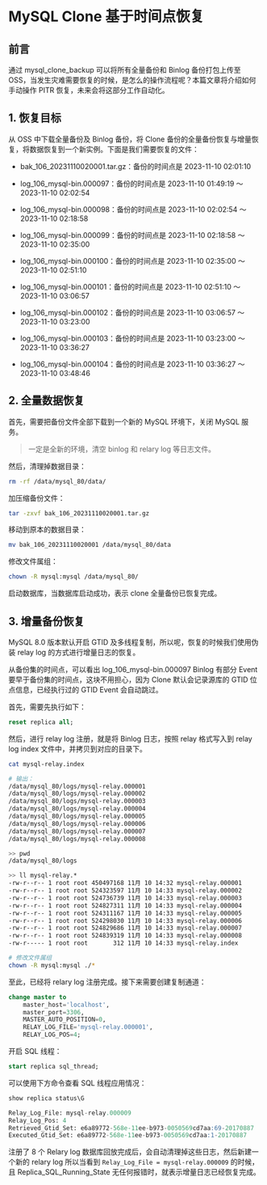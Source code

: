 # MySQL Clone 基于时间点恢复

## 前言

通过 mysql_clone_backup 可以将所有全量备份和 Binlog 备份打包上传至 OSS，当发生灾难需要恢复的时候，是怎么的操作流程呢？本篇文章将介绍如何手动操作 PITR 恢复，未来会将这部分工作自动化。

## 1. 恢复目标

从 OSS 中下载全量备份及 Binlog 备份，将 Clone 备份的全量备份恢复与增量恢复，将数据恢复到一个新实例。下面是我们需要恢复的文件：

* bak_106_20231110020001.tar.gz：备份的时间点是 2023-11-10 02:01:10

* log_106_mysql-bin.000097：备份的时间点是 2023-11-10 01:49:19 ～ 2023-11-10 02:02:54

* log_106_mysql-bin.000098：备份的时间点是 2023-11-10 02:02:54 ～ 2023-11-10 02:18:58

* log_106_mysql-bin.000099：备份的时间点是 2023-11-10 02:18:58 ～ 2023-11-10 02:35:00

* log_106_mysql-bin.000100：备份的时间点是 2023-11-10 02:35:00 ～ 2023-11-10 02:51:10

* log_106_mysql-bin.000101：备份的时间点是 2023-11-10 02:51:10 ～ 2023-11-10 03:06:57

* log_106_mysql-bin.000102：备份的时间点是 2023-11-10 03:06:57 ～ 2023-11-10 03:23:00

* log_106_mysql-bin.000103：备份的时间点是 2023-11-10 03:23:00 ～ 2023-11-10 03:36:27

* log_106_mysql-bin.000104：备份的时间点是 2023-11-10 03:36:27 ～ 2023-11-10 03:48:46

## 2. 全量数据恢复

首先，需要把备份文件全部下载到一个新的 MySQL 环境下，关闭 MySQL 服务。

> 一定是全新的环境，清空 binlog 和 relary log 等日志文件。

然后，清理掉数据目录：

```sh
rm -rf /data/mysql_80/data/
```

加压缩备份文件：

```sh
tar -zxvf bak_106_20231110020001.tar.gz
```

移动到原本的数据目录：

```sh
mv bak_106_20231110020001 /data/mysql_80/data
```

修改文件属组：

```sh
chown -R mysql:mysql /data/mysql_80/
```

启动数据库，当数据库启动成功，表示 clone 全量备份已恢复完成。

## 3. 增量备份恢复

MySQL 8.0 版本默认开启 GTID 及多线程复制，所以呢，恢复的时候我们使用伪装 relay log 的方式进行增量日志的恢复。

从备份集的时间点，可以看出 log_106_mysql-bin.000097 Binlog 有部分 Event 要早于备份集的时间点，这块不用担心，因为 Clone 默认会记录源库的 GTID 位点信息，已经执行过的 GTID Event 会自动跳过。

首先，需要先执行如下：

```sql
reset replica all;
```

然后，进行 relay log 注册，就是将 Binlog 日志，按照 relay 格式写入到 relay log index 文件中，并拷贝到对应的目录下。

```sh
cat mysql-relay.index 

# 输出：
/data/mysql_80/logs/mysql-relay.000001
/data/mysql_80/logs/mysql-relay.000002
/data/mysql_80/logs/mysql-relay.000003
/data/mysql_80/logs/mysql-relay.000004
/data/mysql_80/logs/mysql-relay.000005
/data/mysql_80/logs/mysql-relay.000006
/data/mysql_80/logs/mysql-relay.000007
/data/mysql_80/logs/mysql-relay.000008
```

```sh
>> pwd
/data/mysql_80/logs

>> ll mysql-relay.*
-rw-r--r-- 1 root root 450497168 11月 10 14:32 mysql-relay.000001
-rw-r--r-- 1 root root 524323597 11月 10 14:33 mysql-relay.000002
-rw-r--r-- 1 root root 524736739 11月 10 14:33 mysql-relay.000003
-rw-r--r-- 1 root root 524827311 11月 10 14:33 mysql-relay.000004
-rw-r--r-- 1 root root 524311167 11月 10 14:33 mysql-relay.000005
-rw-r--r-- 1 root root 524298030 11月 10 14:33 mysql-relay.000006
-rw-r--r-- 1 root root 524829686 11月 10 14:33 mysql-relay.000007
-rw-r--r-- 1 root root 524839319 11月 10 14:33 mysql-relay.000008
-rw-r----- 1 root root       312 11月 10 14:33 mysql-relay.index
```

```sh
# 修改文件属组
chown -R mysql:mysql ./*
```

至此，已经将 relary log 注册完成。接下来需要创建复制通道：

```sql
change master to 
    master_host='localhost',
    master_port=3306,
    MASTER_AUTO_POSITION=0,
    RELAY_LOG_FILE='mysql-relay.000001',
    RELAY_LOG_POS=4;
```

开启 SQL 线程：

```sql
start replica sql_thread;
```

可以使用下方命令查看 SQL 线程应用情况：

```sql
show replica status\G
```

```sql
Relay_Log_File: mysql-relay.000009
Relay_Log_Pos: 4
Retrieved_Gtid_Set: e6a89772-568e-11ee-b973-0050569cd7aa:69-20170887
Executed_Gtid_Set: e6a89772-568e-11ee-b973-0050569cd7aa:1-20170887
```

注册了 8 个 Relary log 数据库回放完成后，会自动清理掉这些日志，然后新建一个新的 relary log 所以当看到 `Relay_Log_File = mysql-relay.000009` 的时候，且 Replica_SQL_Running_State 无任何报错时，就表示增量日志已经恢复完成。

